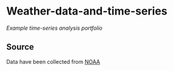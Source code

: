 # Weather-data-and-time-series

*Example time-series analysis portfolio*

## Source
Data have been collected from [NOAA](https://www.noaa.gov/)
